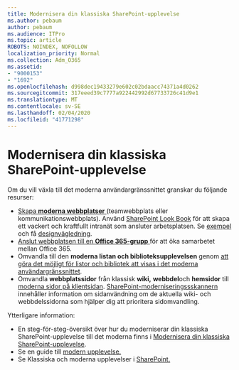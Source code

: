 ```yaml
---
title: Modernisera din klassiska SharePoint-upplevelse
ms.author: pebaum
author: pebaum
ms.audience: ITPro
ms.topic: article
ROBOTS: NOINDEX, NOFOLLOW
localization_priority: Normal
ms.collection: Adm_O365
ms.assetid:
- "9000153"
- "1692"
ms.openlocfilehash: d998dec19433279e602c02bdaacc74371a4d0262
ms.sourcegitcommit: 317eeed39c7777a922442992d67733726c41d9e1
ms.translationtype: MT
ms.contentlocale: sv-SE
ms.lasthandoff: 02/04/2020
ms.locfileid: "41771298"
---
```

# <a name="modernize-your-classic-sharepoint-experience"></a>Modernisera din klassiska SharePoint-upplevelse

Om du vill växla till det moderna användargränssnittet granskar du följande resurser:

- [Skapa **moderna webbplatser** ](https://support.office.com/article/create-a-team-site-in-sharepoint-ef10c1e7-15f3-42a3-98aa-b5972711777d) (teamwebbplats eller kommunikationswebbplats). Använd [SharePoint Look Book](https://lookbook.microsoft.com/assets/SharePoint_lookbook_2019.pdf) för att skapa ett vackert och kraftfullt intranät som ansluter arbetsplatsen. Se [exempel](https://lookbook.microsoft.com/) och få [designvägledning](https://spdesign.azurewebsites.net/).
- [Anslut webbplatsen till en **Office 365-grupp** ](https://docs.microsoft.com/sharepoint/dev/transform/modernize-connect-to-office365-group) för att öka samarbetet mellan Office 365.
- Omvandla till den **moderna listan och biblioteksupplevelsen** genom [att göra det möjligt för listor och bibliotek att visas i det moderna användargränssnittet](https://docs.microsoft.com/sharepoint/dev/transform/modernize-userinterface-lists-and-libraries).
- Omvandla **webbplatssidor** från klassisk **wiki,** **webbdel**och **hemsidor** till [moderna sidor på klientsidan](https://docs.microsoft.com/sharepoint/dev/transform/modernize-userinterface-site-pages). [SharePoint-moderniseringssskannern](https://docs.microsoft.com/sharepoint/dev/transform/modernize-scanner) innehåller information om sidanvändning om de aktuella wiki- och webbdelssidorna som hjälper dig att prioritera sidomvandling.

Ytterligare information:

- En steg-för-steg-översikt över hur du moderniserar din klassiska SharePoint-upplevelse till det moderna finns i [Modernisera din klassiska SharePoint-upplevelse](https://docs.microsoft.com/sharepoint/dev/transform/modernize-classic-sites).
- Se en guide till [modern upplevelse.](https://docs.microsoft.com/sharepoint/guide-to-sharepoint-modern-experience)
- Se Klassiska och moderna upplevelser i [SharePoint.](https://support.office.com/article/sharepoint-classic-and-modern-experiences-5725c103-505d-4a6e-9350-300d3ec7d73f)
